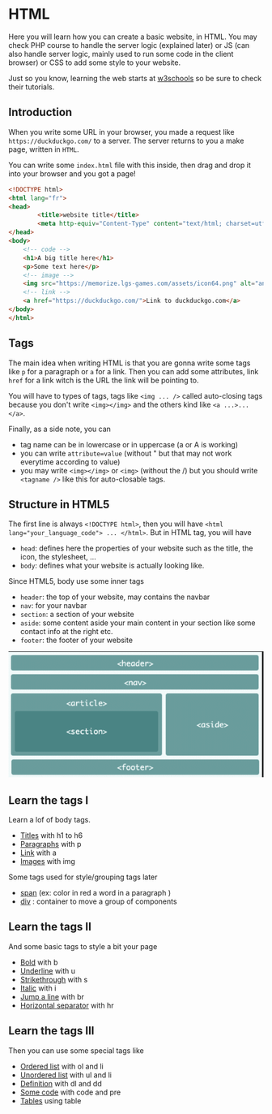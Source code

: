 # HTML

Here you will learn how you can create a basic website,
in HTML. You may check
PHP course to handle the server logic (explained later)
or JS (can also handle server logic, mainly used to run
some code in the client browser) or CSS
to add some style to your website.

Just so you know, learning the web starts 
at [w3schools](https://www.w3schools.com/html/default.asp)
so be sure to check their tutorials.

<div class="sr"></div>

## Introduction

When you write some URL in your browser, you 
made a request like ``https://duckduckgo.com/`` to a
server. The server returns to you a make page, written
in ``HTML``.

You can write some ``index.html`` file with this
inside, then drag and drop it into your browser
and you got a page!

```html
<!DOCTYPE html>
<html lang="fr">
<head>
        <title>website title</title>
        <meta http-equiv="Content-Type" content="text/html; charset=utf-8" />
</head>
<body>
    <!-- code -->
    <h1>A big title here</h1>
    <p>Some text here</p>
    <!-- image -->
    <img src="https://memorize.lgs-games.com/assets/icon64.png" alt="an image">
    <!-- link -->
    <a href="https://duckduckgo.com/">Link to duckduckgo.com</a>
</body>
</html>
```

<div class="sl"></div>

## Tags

The main idea when writing HTML is that you are gonna write
some tags like ``p`` for a paragraph or `a` for a link.
Then you can add some attributes, link ``href`` for a link
witch is the URL the link will be pointing to.

You will have to types of tags, tags like ``<img ... />``
called auto-closing tags because you don't write
``<img></img>`` and the others kind like `<a ...>...</a>`.

Finally, as a side note, you can

* tag name can be in lowercase or in uppercase (a or A is working)
* you can write ``attribute=value`` (without " but that
  may not work everytime according to value)
* you may write ``<img></img>`` or `<img>` (without the /)
but you should write ``<tagname />`` like this for auto-closable
tags.

<div class="sr"></div>

## Structure in HTML5

The first line is always ``<!DOCTYPE html>``, then you
will have ``<html lang="your_language_code"> ... </html>``.
But in HTML tag, you will have

* ``head``: defines here the properties of your website such
as the title, the icon, the stylesheet, ...
* ``body``: defines what your website is actually looking
like.
  
Since HTML5, body use some inner tags

* ``header``: the top of your website, may contains the navbar
* ``nav``: for your navbar
* ``section``: a section of your website
* ``aside``: some content aside your main content in
your section like some contact info at the right etc.
* ``footer``: the footer of your website

![html5_doc_sections](html5.png)

<div class="sl"></div>

## Learn the tags I

Learn a lof of body tags.

* [Titles](tags/h.md) with h1 to h6
* [Paragraphs](tags/p.md) with p
* [Link](tags/a.md) with a
* [Images](tags/img.md) with img

Some tags used for style/grouping tags later

* [span](tags/span.md) (ex: color in red a word in a paragraph )
* [div](tags/div.md) : container to move a group of components

<div class="sr"></div>

## Learn the tags II

And some basic tags to style a bit your page

* [Bold](style/b.md) with b
* [Underline](style/u.md) with u
* [Strikethrough](style/s.md) with s
* [Italic](style/i.md) with i
* [Jump a line](style/br.md) with br
* [Horizontal separator](style/hr.md) with hr

<div class="sl"></div>

## Learn the tags III

Then you can use some special tags like

* [Ordered list](special/ol.md) with ol and li
* [Unordered list](special/ul.md) with ul and li
* [Definition](special/dl.md) with dl and dd
* [Some code](special/code.md) with code and pre
* [Tables](special/tables.md) using table